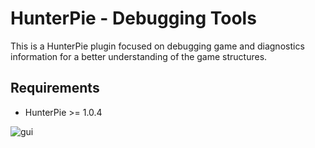 # HunterPie - Debugging Tools

This is a HunterPie plugin focused on debugging game and diagnostics information for a better 
understanding of the game structures.

## Requirements

- HunterPie >= 1.0.4

![gui](https://media.discordapp.net/attachments/402557384209203200/793314824691253258/unknown.png?width=777&height=435)
